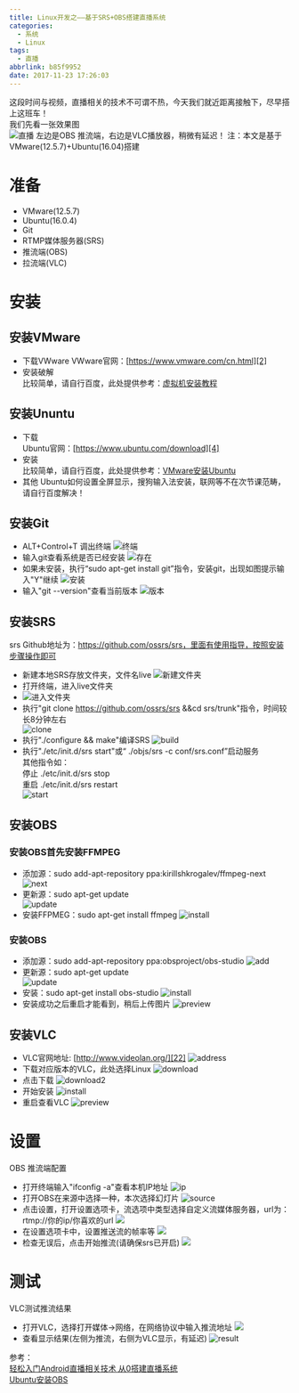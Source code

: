 ```yaml
---
title: Linux开发之——基于SRS+OBS搭建直播系统
categories:
  - 系统
  - Linux
tags:
  - 直播
abbrlink: b85f9952
date: 2017-11-23 17:26:03
---
```

这段时间与视频，直播相关的技术不可谓不热，今天我们就近距离接触下，尽早搭上这班车！  
我们先看一张效果图  
![直播][1]
左边是OBS 推流端，右边是VLC播放器，稍微有延迟！
注：本文是基于VMware(12.5.7)+Ubuntu(16.04)搭建
<!--more-->
# 准备

- VMware(12.5.7)
- Ubuntu(16.0.4)
- Git
- RTMP媒体服务器(SRS)
- 推流端(OBS)
- 拉流端(VLC)

# 安装

## 安装VMware

- 下载VWware
VWware官网：[https://www.vmware.com/cn.html][2]
- 安装破解     
比较简单，请自行百度，此处提供参考：[虚拟机安装教程][3]

## 安装Ununtu

- 下载    
Ubuntu官网：[https://www.ubuntu.com/download][4]
- 安装    
比较简单，请自行百度，此处提供参考：[VMware安装Ubuntu][5]
-  其他
Ubuntu如何设置全屏显示，搜狗输入法安装，联网等不在次节课范畴，请自行百度解决！

## 安装Git

- ALT+Control+T 调出终端
 ![终端][6]
- 输入git查看系统是否已经安装
![存在][7]
- 如果未安装，执行“sudo apt-get install git”指令，安装git，出现如图提示输入"Y"继续
![安装][8]
- 输入"git --version"查看当前版本
![版本][9]

## 安装SRS
srs Github地址为：https://github.com/ossrs/srs，里面有使用指导，按照安装步骤操作即可  

- 新建本地SRS存放文件夹，文件名live
![新建文件夹][10]
- 打开终端，进入live文件夹
- ![进入文件夹][11]
- 执行"git clone https://github.com/ossrs/srs &&cd srs/trunk"指令，时间较长8分钟左右  
![clone][12]
- 执行"./configure && make"编译SRS
![build][13]
- 执行"./etc/init.d/srs start"或“ ./objs/srs -c conf/srs.conf”启动服务   
其他指令如：  
停止 ./etc/init.d/srs stop   
重启 ./etc/init.d/srs restart  
![start][14]
## 安装OBS 
### 安装OBS首先安装FFMPEG  
- 添加源：sudo add-apt-repository ppa:kirillshkrogalev/ffmpeg-next
![next][15]
- 更新源：sudo apt-get update  
![update][16]
- 安装FFPMEG：sudo apt-get install ffmpeg
![install][17]
### 安装OBS
- 添加源：sudo add-apt-repository ppa:obsproject/obs-studio
![add][18]
- 更新源：sudo apt-get update  
![update][19]
- 安装：sudo apt-get install obs-studio
![install][20]
- 安装成功之后重启才能看到，稍后上传图片
![preview][21]

## 安装VLC

- VLC官网地址: [http://www.videolan.org/][22]
![address][23]
- 下载对应版本的VLC，此处选择Linux 
![download][24]
- 点击下载
![download2][25]
- 开始安装
![install][26]
- 重启查看VLC
![preview][27]

# 设置
OBS 推流端配置

- 打开终端输入"ifconfig -a"查看本机IP地址
![ip][28]
- 打开OBS在来源中选择一种，本次选择幻灯片
![source][29]
- 点击设置，打开设置选项卡，流选项中类型选择自定义流媒体服务器，url为：rtmp://你的ip/你喜欢的url
![][30]
- 在设置选项卡中，设置推送流的帧率等
![][31]
- 检查无误后，点击开始推流(请确保srs已开启)
![][32]

# 测试
VLC测试推流结果

- 打开VLC，选择打开媒体->网络，在网络协议中输入推流地址
![][33]
- 查看显示结果(左侧为推流，右侧为VLC显示，有延迟)
![result][34]

参考：  
[轻松入门Android直播相关技术 从0搭建直播系统][35]   
[Ubuntu安装OBS][36]


[1]: https://images.pgzxc.com/linux-live-result.png
[2]: https://www.vmware.com/cn.html
[3]: https://jingyan.baidu.com/article/86fae346ce751b3c48121a6d.html
[4]: https://www.ubuntu.com/download
[5]: https://jingyan.baidu.com/article/86fae346ce751b3c48121a6d.html
[6]: https://images.pgzxc.com/linux-live-termanel.png
[7]: https://images.pgzxc.com/linux-live-git-has.png
[8]: https://images.pgzxc.com/linux-live-install-git.png
[9]: https://images.pgzxc.com/linux-live-git-version.png
[10]: https://images.pgzxc.com/linux-live-folder.png
[11]: https://images.pgzxc.com/linux-live-into-live.png
[12]: https://images.pgzxc.com/linux-live-srs-clone.png
[13]: https://images.pgzxc.com/linux-live-srs_build.png
[14]: https://images.pgzxc.com/linux-live-srs-start.png
[15]: https://images.pgzxc.com/linux-live-ffmpeg-next.png
[16]: https://images.pgzxc.com/linux-live-ffmpeg-update.png
[17]: https://images.pgzxc.com/linux-live-ffmpeg-install.png
[18]: https://images.pgzxc.com/linux-live-obs-add.png
[19]: https://images.pgzxc.com/linux-live-obs-update.png
[20]: https://images.pgzxc.com/linux-live-obs-install.png
[21]: https://images.pgzxc.com/linux-live-obs-preview.png
[22]: http://www.videolan.org/
[23]: https://images.pgzxc.com/linux-live-vlc-address.png
[24]: https://images.pgzxc.com/linux-live-vlc-download.png
[25]: https://images.pgzxc.com/linux-live-vlc-download2.png
[26]: https://images.pgzxc.com/linux-live-vlc-install.png
[27]: https://images.pgzxc.com/linux-live-vlc-preview.png
[28]: https://images.pgzxc.com/linux-live-ip.png
[29]: https://images.pgzxc.com/linux-live-osb-source.png
[30]: https://images.pgzxc.com/linux-live-obs-stream.png
[31]: https://images.pgzxc.com/linux-live-obs-video.png
[32]: https://images.pgzxc.com/linux-live-osb-push.png
[33]: https://images.pgzxc.com/linux-live-vlc-set.png
[34]: https://images.pgzxc.com/linux-live-vlc-result.png
[35]: http://blog.csdn.net/lmj623565791/article/details/77937483
[36]: http://blog.csdn.net/kingroc/article/details/50829213